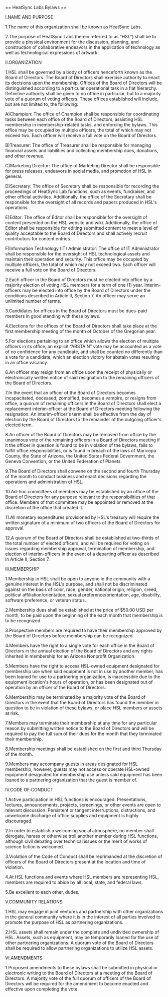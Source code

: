 == HeatSync Labs Bylaws ==

I.NAME AND PURPOSE

1.The name of this organization shall be known as HeatSync Labs.

2.The purpose of HeatSync Labs (herein referred to as “HSL”) shall be to provide a physical environment for the discussion, planning, and construction of collaborative endeavors in the application of technology as well as technological expressions of artwork.

II.ORGANIZATION

1.HSL shall be governed by a body of officers henceforth known as the Board of Directors.  The Board of Directors shall exercise authority to enact its decisions upon the membership.  Offices of the Board of Directors will be distinguished according to a particular operational task in a flat hierarchy.  Definitive authority shall be given to no office in particular, but to a majority vote of a quorum of voting officers. These offices established will include, but are not limited to, the following:

A)Champion: The office of Champion shall be responsible for coordinating tasks between each office of the Board of Directors, assisting HSL membership in membership-related tasks, and enforcing the bylaws.  This office may be occupied by multiple officers, the total of which may not exceed two.  Each officer will receive a full vote on the Board of Directors.

B)Treasurer: The office of Treasurer shall be responsible for managing financial assets and liabilities and collecting membership dues, donations, and other revenue.

C)Marketing Director: The office of Marketing Director shall be responsible for press releases, endeavors in social media, and promotion of HSL in general.

D)Secretary: The office of Secretary shall be responsible for recording the proceedings of HeatSync Lab functions, such as events, fundraiser, and other official activities.  Additionally, the office of the Secretary shall be responsible for the oversight of all records and papers produced in HSL's operations.

E)Editor: The office of Editor shall be responsible for the oversight of content presented on the HSL website and wiki.  Additionally, the office of Editor shall be responsible for editing submitted content to meet a level of quality acceptable to the Board of Directors and shall actively recruit contributors for content entries.

F)Information Technology (IT) Administrator: The office of IT Administrator shall be responsible for the oversight of HSL technological assets and maintain their operation and security.  This office may be occupied by multiple officers, the total of which may not exceed two.  Each officer will receive a full vote on the Board of Directors.

2.Each officer in the Board of Directors must be elected into office by a majority election of voting HSL members for a term of one (1) year.  Interim-officers may be elected into office by the Board of Directors under the conditions described in Article II, Section 7.  An officer may serve an unlimited number of terms.

3.Candidates for offices in the Board of Directors must be dues-paid members in good standing with these bylaws.

4.Elections for the offices of the Board of Directors shall take place at the first membership meeting of the month of October of the Gregorian year.

5.For elections pertaining to an office which allows the election of multiple officers in its office, an explicit “ABSTAIN” vote may be accounted as a vote of no confidence for any candidate, and shall be counted no differently than a vote for a candidate, which an election victory for abstain votes resulting in an office vacancy.

6.An officer may resign from an office upon the receipt of physically or electronically written notice of said resignation to the remaining officers of the Board of Directors.

7.In the event that an officer of the Board of Directors becomes incapacitated, deceased, zombified, becomes a vampire, or resigns from office, a quorum of remaining officers in the Board of Directors shall elect a replacement interim-officer at the Board of Directors meeting following the resignation.  An interim-officer's term shall be effective from the day of election by the Board of Directors to the remainder of the outgoing officer's elected term.

8.An officer of the Board of Directors may be removed from office by the unanimous vote of the  remaining officers in a Board of Directors meeting if it the officer in question is found to be in violation of the bylaws, fails to fulfill office responsibilities, or is found in breach of the laws of Maricopa County, the State of Arizona, the United States Federal Government, the Geneva Convention, or the United Federation of Planets.

9.The Board of Directors shall convene on the second and fourth Thursday of the month to conduct business and enact decisions regarding the operations and administration of HSL.

10.Ad-hoc committees of members may be established by an office of the Board of Directors for any purpose relevant to the responsibilities of that office.  Members of that committee may be appointed or removed at the discretion of the office that created it.

11.All monetary expenditures provisioned by HSL's treasury will require the written signature of a minimum of two officers of the Board of Directors for approval.

12.A quorum of the Board of Directors shall be established at two-thirds of the total number of elected officers, and will be required for voting on issues regarding membership approval, termination of membership, and election of interim-officers in the event of a departing officer as described in Article II, Section 7.

III.MEMBERSHIP

1.Membership in HSL shall be open to anyone in the community with a genuine interest in the HSL's purpose, and shall not be discriminated against on the basis of color, race, gender, national origin, religion, creed, political affiliation/orientation, sexual preference/orientation, age, disability, software preference, or veteran status.

2.Membership dues shall be established at the price of $50.00 USD per month, to be paid upon the beginning of the each month that membership is to be recognized.

3.Prospective members are required to have their membership approved by the Board of Directors before membership can be recognized.

4.Members have the right to a single vote for each office in the Board of Directors in the annual election of the Board of Directors and  any rights inherited in membership for an Arizona Nonprofit Organization.

5.Members have the right to access HSL-owned equipment designated for membership use when said equipment is not in use by another member, has been loaned for use to a partnering organization, is inaccessible due to the equipment location's hours of operation, or has been designated out of operation by an officer of the Board of Directors.

6.Membership may be terminated by a majority vote of the Board of Directors in the event that the Board of Directors has found the member in question to be in violation of these bylaws, or place HSL members or assets at risk.

7.Members may terminate their membership at any time for any particular reason by submitting written notice to the Board of Directors and will be required to pay the full sum of their dues for the month that they terminated their membership.

8.Membership meetings shall be established on the first and third Thursday of the month.

9.Members may accompany guests in areas designated for HSL membership, however, guests may not access or operate HSL-owned equipment designated for membership use unless said equipment has been loaned to a partnering organization that the guest is member of.

IV.CODE OF CONDUCT

1.Active participation in HSL functions is encouraged.  Presentations, lectures, announcements, projects, screenings, or other events are open to relevant discussion. Persistent or tangent interruptions, distractions, and unwelcome discharge of office supplies and equipment is highly discouraged.

2.In order to establish a welcoming social atmosphere, no member shall derogate, harass or otherwise troll another member during HSL functions, although civil debating over technical issues or the merit of works of science fiction is welcomed.

3.Violation of the Code of Conduct shall be reprimanded at the discretion of officers of the Board of Directors present at the location and time of violation.

4.At HSL functions and events where HSL members are representing HSL, members are required to abide by all local, state, and federal laws.

5.Be excellent to each other, dudes.

V.COMMUNITY RELATIONS

1.HSL may engage in joint ventures and partnership with other organizations in the general community where it is in the interest of all parties involved to promote the purpose of HSL as partnering organizations.

2.HSL assets shall remain under the complete and undivided ownership of HSL.  Assets, such as equipment, may be temporarily loaned for the use of other partnering organizations.  A quorum vote of the Board of Directors shall be required to allow partnering organizations to utilize HSL assets.

VI.AMENDMENTS

1.Proposed amendments to these bylaws shall be submitted in physical or electronic writing to the Board of Directors at a meeting of the Board of Directors.  A majority vote of the full quorum of officers of the Board of Directors will be required for the amendment to become enacted and effective upon completing the vote.